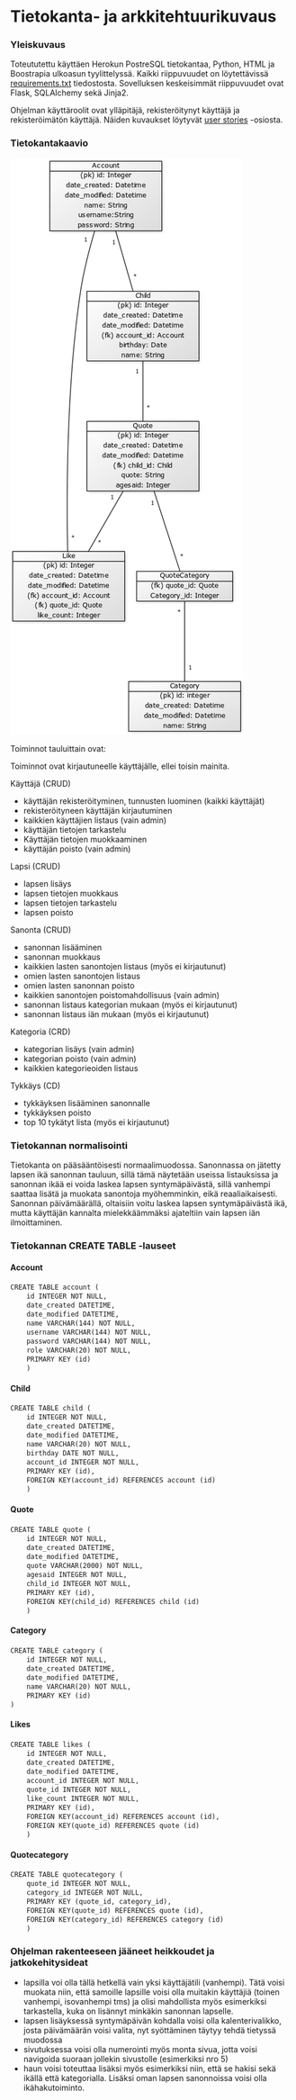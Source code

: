 # Tietokanta- ja arkkitehtuurikuvaus

### Yleiskuvaus

Toteututettu käyttäen Herokun PostreSQL tietokantaa, Python, HTML ja Boostrapia ulkoasun tyylittelyssä. Kaikki riippuvuudet on löytettävissä [requirements.txt](https://github.com/millalin/Kids-Say-the-Darndest-Things/blob/master/requirements.txt) tiedostosta. Sovelluksen keskeisimmät riippuvuudet ovat Flask, SQLAlchemy sekä Jinja2. 

Ohjelman käyttäroolit ovat ylläpitäjä, rekisteröitynyt käyttäjä ja rekisteröimätön käyttäjä. Näiden kuvaukset löytyvät [user stories](https://github.com/millalin/Kids-Say-the-Darndest-Things/blob/master/documentation/kayttotapaukset.md) -osiosta. 


### Tietokantakaavio

![alt-img](tietokantakaavio.png)


Toiminnot tauluittain ovat:

Toiminnot ovat kirjautuneelle käyttäjälle, ellei toisin mainita.

Käyttäjä (CRUD)

- käyttäjän rekisteröityminen, tunnusten luominen (kaikki käyttäjät)
- rekisteröityneen käyttäjän kirjautuminen 
- kaikkien käyttäjien listaus (vain admin)
- käyttäjän tietojen tarkastelu 
- Käyttäjän tietojen muokkaaminen
- käyttäjän poisto (vain admin)


Lapsi (CRUD) 

- lapsen lisäys
- lapsen tietojen muokkaus
- lapsen tietojen tarkastelu
- lapsen poisto

Sanonta (CRUD)

- sanonnan lisääminen 
- sanonnan muokkaus
- kaikkien lasten sanontojen listaus (myös ei kirjautunut)
- omien lasten sanontojen listaus
- omien lasten sanonnan poisto
- kaikkien sanontojen poistomahdollisuus (vain admin)
- sanonnan listaus kategorian mukaan (myös ei kirjautunut)
- sanonnan listaus iän mukaan (myös ei kirjautunut)

Kategoria (CRD)

- kategorian lisäys (vain admin)
- kategorian poisto (vain admin)
- kaikkien kategorieoiden listaus

Tykkäys (CD)

- tykkäyksen lisääminen sanonnalle
- tykkäyksen poisto
- top 10 tykätyt lista (myös ei kirjautunut)


### Tietokannan normalisointi

Tietokanta on pääsääntöisesti normaalimuodossa. Sanonnassa on jätetty lapsen ikä sanonnan tauluun, sillä tämä näytetään useissa listauksissa ja sanonnan ikää ei voida laskea lapsen syntymäpäivästä, sillä vanhempi saattaa lisätä ja muokata sanontoja myöhemminkin, eikä reaaliaikaisesti. Sanonnan päivämäärällä, oltaisiin voitu laskea lapsen syntymäpäivästä ikä, mutta käyttäjän kannalta mielekkäämmäksi ajateltiin vain lapsen iän ilmoittaminen. 

### Tietokannan CREATE TABLE -lauseet

#### Account

    CREATE TABLE account (
   	    id INTEGER NOT NULL, 
   	    date_created DATETIME, 
   	    date_modified DATETIME, 
   	    name VARCHAR(144) NOT NULL, 
   	    username VARCHAR(144) NOT NULL, 
   	    password VARCHAR(144) NOT NULL, 
   	    role VARCHAR(20) NOT NULL, 
   	    PRIMARY KEY (id)
  	    )

#### Child

    CREATE TABLE child (
        id INTEGER NOT NULL, 
        date_created DATETIME, 
        date_modified DATETIME, 
        name VARCHAR(20) NOT NULL, 
        birthday DATE NOT NULL, 
        account_id INTEGER NOT NULL,
        PRIMARY KEY (id), 
        FOREIGN KEY(account_id) REFERENCES account (id)
        )

#### Quote

    CREATE TABLE quote (
  	    id INTEGER NOT NULL, 
  	    date_created DATETIME, 
   	    date_modified DATETIME, 
  	    quote VARCHAR(2000) NOT NULL, 
  	    agesaid INTEGER NOT NULL, 
  	    child_id INTEGER NOT NULL, 
 	    PRIMARY KEY (id), 
  	    FOREIGN KEY(child_id) REFERENCES child (id)
	    )

#### Category

    CREATE TABLE category (
  	    id INTEGER NOT NULL, 
  	    date_created DATETIME, 
  	    date_modified DATETIME, 
  	    name VARCHAR(20) NOT NULL, 
  	    PRIMARY KEY (id)
	)

#### Likes

    CREATE TABLE likes (
  	    id INTEGER NOT NULL, 
   	    date_created DATETIME, 
   	    date_modified DATETIME, 
   	    account_id INTEGER NOT NULL, 
   	    quote_id INTEGER NOT NULL, 
   	    like_count INTEGER NOT NULL, 
   	    PRIMARY KEY (id), 
   	    FOREIGN KEY(account_id) REFERENCES account (id), 
   	    FOREIGN KEY(quote_id) REFERENCES quote (id)
	    )


#### Quotecategory 

    CREATE TABLE quotecategory (
  	    quote_id INTEGER NOT NULL, 
   	    category_id INTEGER NOT NULL, 
   	    PRIMARY KEY (quote_id, category_id), 
   	    FOREIGN KEY(quote_id) REFERENCES quote (id), 
   	    FOREIGN KEY(category_id) REFERENCES category (id)
	    )


### Ohjelman rakenteeseen jääneet heikkoudet ja jatkokehitysideat

- lapsilla voi olla tällä hetkellä vain yksi käyttäjätili (vanhempi). Tätä voisi muokata niin, että samoille lapsille voisi olla muitakin käyttäjiä (toinen vanhempi, isovanhempi tms) ja olisi mahdollista myös esimerkiksi tarkastella, kuka on lisännyt minkäkin sanonnan lapselle. 
- lapsen lisäyksessä syntymäpäivän kohdalla voisi olla kalenterivalikko, josta päivämäärän voisi valita, nyt syöttäminen täytyy tehdä tietyssä muodossa
- sivutuksessa voisi olla numerointi myös monta sivua, jotta voisi navigoida suoraan jollekin sivustolle (esimerkiksi nro 5)
- haun voisi toteuttaa lisäksi myös esimerkiksi niin, että se hakisi sekä ikällä että kategorialla. Lisäksi oman lapsen sanonnoissa voisi olla ikähakutoiminto.
